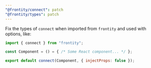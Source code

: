 ```yaml
---
"@frontity/connect": patch
"@frontity/types": patch
---
```


Fix the types of `connect` when imported from `frontity` and used with options, like:

```js
import { connect } from "frontity";

const Component = () = { /* Some React component... */ };

export default connect(Component, { injectProps: false });
```
